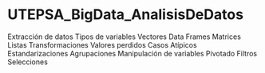# UTEPSA_BigData_AnalisisDeDatos
Extracción de datos
Tipos de variables
  Vectores
  Data Frames
  Matrices
  Listas
Transformaciones
  Valores perdidos
  Casos Atípicos
  Estandarizaciones
  Agrupaciones
Manipulación de variables
  Pivotado
  Filtros
  Selecciones
